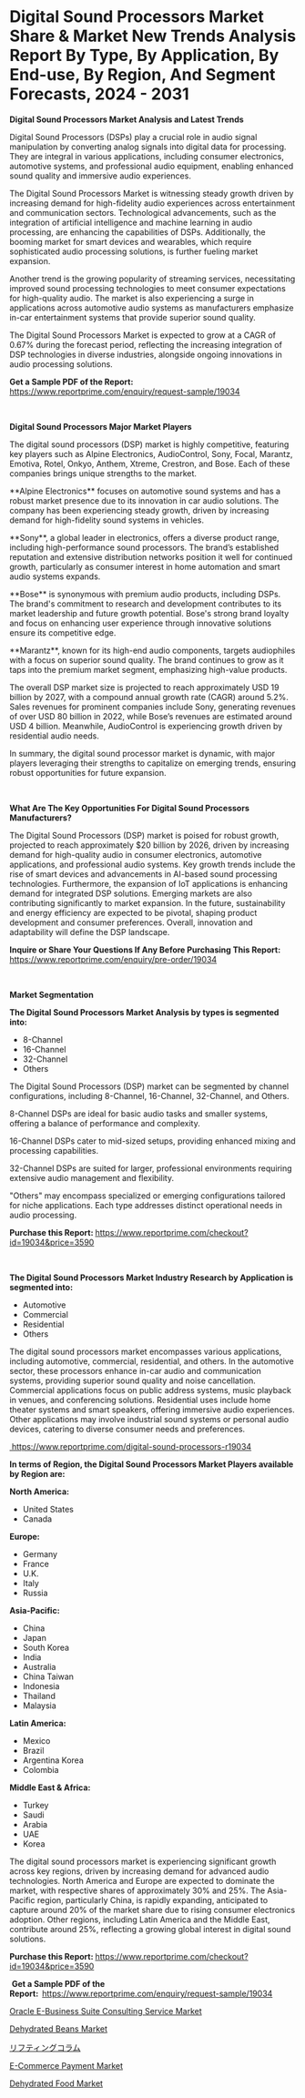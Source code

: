 <p><h1>Digital Sound Processors Market Share & Market New Trends Analysis Report By Type, By Application, By End-use, By Region, And Segment Forecasts, 2024 - 2031</h1></p><p><strong>Digital Sound Processors Market Analysis and Latest Trends</strong></p>
<p><p>Digital Sound Processors (DSPs) play a crucial role in audio signal manipulation by converting analog signals into digital data for processing. They are integral in various applications, including consumer electronics, automotive systems, and professional audio equipment, enabling enhanced sound quality and immersive audio experiences.</p><p>The Digital Sound Processors Market is witnessing steady growth driven by increasing demand for high-fidelity audio experiences across entertainment and communication sectors. Technological advancements, such as the integration of artificial intelligence and machine learning in audio processing, are enhancing the capabilities of DSPs. Additionally, the booming market for smart devices and wearables, which require sophisticated audio processing solutions, is further fueling market expansion.</p><p>Another trend is the growing popularity of streaming services, necessitating improved sound processing technologies to meet consumer expectations for high-quality audio. The market is also experiencing a surge in applications across automotive audio systems as manufacturers emphasize in-car entertainment systems that provide superior sound quality.</p><p>The Digital Sound Processors Market is expected to grow at a CAGR of 0.67% during the forecast period, reflecting the increasing integration of DSP technologies in diverse industries, alongside ongoing innovations in audio processing solutions.</p></p>
<p><strong>Get a Sample PDF of the Report:&nbsp;</strong> <a href="https://www.reportprime.com/enquiry/request-sample/19034?utm_campaign=1840&utm_medium=2&utm_source=Github&utm_content=ia&utm_term=28112024&utm_id=digital-sound-processors">https://www.reportprime.com/enquiry/request-sample/19034</a></p>
<p>&nbsp;</p>
<p><strong>Digital Sound Processors Major Market Players</strong></p>
<p><p>The digital sound processors (DSP) market is highly competitive, featuring key players such as Alpine Electronics, AudioControl, Sony, Focal, Marantz, Emotiva, Rotel, Onkyo, Anthem, Xtreme, Crestron, and Bose. Each of these companies brings unique strengths to the market.</p><p>**Alpine Electronics** focuses on automotive sound systems and has a robust market presence due to its innovation in car audio solutions. The company has been experiencing steady growth, driven by increasing demand for high-fidelity sound systems in vehicles. </p><p>**Sony**, a global leader in electronics, offers a diverse product range, including high-performance sound processors. The brand’s established reputation and extensive distribution networks position it well for continued growth, particularly as consumer interest in home automation and smart audio systems expands.</p><p>**Bose** is synonymous with premium audio products, including DSPs. The brand's commitment to research and development contributes to its market leadership and future growth potential. Bose's strong brand loyalty and focus on enhancing user experience through innovative solutions ensure its competitive edge.</p><p>**Marantz**, known for its high-end audio components, targets audiophiles with a focus on superior sound quality. The brand continues to grow as it taps into the premium market segment, emphasizing high-value products.</p><p>The overall DSP market size is projected to reach approximately USD 19 billion by 2027, with a compound annual growth rate (CAGR) around 5.2%. Sales revenues for prominent companies include Sony, generating revenues of over USD 80 billion in 2022, while Bose’s revenues are estimated around USD 4 billion. Meanwhile, AudioControl is experiencing growth driven by residential audio needs.</p><p>In summary, the digital sound processor market is dynamic, with major players leveraging their strengths to capitalize on emerging trends, ensuring robust opportunities for future expansion.</p></p>
<p>&nbsp;</p>
<p><strong>What Are The Key Opportunities For Digital Sound Processors Manufacturers?</strong></p>
<p><p>The Digital Sound Processors (DSP) market is poised for robust growth, projected to reach approximately $20 billion by 2026, driven by increasing demand for high-quality audio in consumer electronics, automotive applications, and professional audio systems. Key growth trends include the rise of smart devices and advancements in AI-based sound processing technologies. Furthermore, the expansion of IoT applications is enhancing demand for integrated DSP solutions. Emerging markets are also contributing significantly to market expansion. In the future, sustainability and energy efficiency are expected to be pivotal, shaping product development and consumer preferences. Overall, innovation and adaptability will define the DSP landscape.</p></p>
<p><strong>Inquire or Share Your Questions If Any Before Purchasing This Report:</strong> <a href="https://www.reportprime.com/enquiry/pre-order/19034?utm_campaign=1840&utm_medium=2&utm_source=Github&utm_content=ia&utm_term=28112024&utm_id=digital-sound-processors">https://www.reportprime.com/enquiry/pre-order/19034</a></p>
<p>&nbsp;</p>
<p><strong>Market Segmentation</strong></p>
<p><strong>The Digital Sound Processors Market Analysis by types is segmented into:</strong></p>
<p><ul><li>8-Channel</li><li>16-Channel</li><li>32-Channel</li><li>Others</li></ul></p>
<p><p>The Digital Sound Processors (DSP) market can be segmented by channel configurations, including 8-Channel, 16-Channel, 32-Channel, and Others. </p><p>8-Channel DSPs are ideal for basic audio tasks and smaller systems, offering a balance of performance and complexity. </p><p>16-Channel DSPs cater to mid-sized setups, providing enhanced mixing and processing capabilities. </p><p>32-Channel DSPs are suited for larger, professional environments requiring extensive audio management and flexibility. </p><p>"Others" may encompass specialized or emerging configurations tailored for niche applications. Each type addresses distinct operational needs in audio processing.</p></p>
<p><strong>Purchase this Report:&nbsp;</strong><a href="https://www.reportprime.com/checkout?id=19034&price=3590&utm_campaign=1840&utm_medium=2&utm_source=Github&utm_content=ia&utm_term=28112024&utm_id=digital-sound-processors">https://www.reportprime.com/checkout?id=19034&price=3590</a></p>
<p>&nbsp;</p>
<p><strong>The Digital Sound Processors Market Industry Research by Application is segmented into:</strong></p>
<p><ul><li>Automotive</li><li>Commercial</li><li>Residential</li><li>Others</li></ul></p>
<p><p>The digital sound processors market encompasses various applications, including automotive, commercial, residential, and others. In the automotive sector, these processors enhance in-car audio and communication systems, providing superior sound quality and noise cancellation. Commercial applications focus on public address systems, music playback in venues, and conferencing solutions. Residential uses include home theater systems and smart speakers, offering immersive audio experiences. Other applications may involve industrial sound systems or personal audio devices, catering to diverse consumer needs and preferences.</p></p>
<p><a href="https://www.reportprime.com/digital-sound-processors-r19034?utm_campaign=1840&utm_medium=2&utm_source=Github&utm_content=ia&utm_term=28112024&utm_id=digital-sound-processors">&nbsp;https://www.reportprime.com/digital-sound-processors-r19034</a></p>
<p><strong>In terms of Region, the Digital Sound Processors Market Players available by Region are:</strong></p>
<p>
    <p> <strong> North America: </strong>
        <ul>
            <li>United States</li>
            <li>Canada</li>
        </ul>
        </p> 
    <p> <strong> Europe: </strong>
        <ul>
            <li>Germany</li>
            <li>France</li>
            <li>U.K.</li>
            <li>Italy</li>
            <li>Russia</li>
        </ul>
        </p> 
    <p> <strong> Asia-Pacific: </strong>
        <ul>
            <li>China</li>
            <li>Japan</li>
            <li>South Korea</li>
            <li>India</li>
            <li>Australia</li>
            <li>China Taiwan</li>
            <li>Indonesia</li>
            <li>Thailand</li>
            <li>Malaysia</li>
        </ul>
        </p> 
    <p> <strong> Latin America: </strong>
        <ul>
            <li>Mexico</li>
            <li>Brazil</li>
            <li>Argentina Korea</li>
            <li>Colombia</li>
        </ul>
        </p> 
    <p> <strong> Middle East & Africa: </strong>
        <ul>
            <li>Turkey</li>
            <li>Saudi</li>
            <li>Arabia</li>
            <li>UAE</li>
            <li>Korea</li>
        </ul>
    </p>
    </p>
<p><p>The digital sound processors market is experiencing significant growth across key regions, driven by increasing demand for advanced audio technologies. North America and Europe are expected to dominate the market, with respective shares of approximately 30% and 25%. The Asia-Pacific region, particularly China, is rapidly expanding, anticipated to capture around 20% of the market share due to rising consumer electronics adoption. Other regions, including Latin America and the Middle East, contribute around 25%, reflecting a growing global interest in digital sound solutions.</p></p>
<p><strong>Purchase this Report: </strong><a href="https://www.reportprime.com/checkout?id=19034&price=3590&utm_campaign=1840&utm_medium=2&utm_source=Github&utm_content=ia&utm_term=28112024&utm_id=digital-sound-processors">https://www.reportprime.com/checkout?id=19034&price=3590</a></p>
<p>&nbsp;<strong>Get a Sample PDF of the Report:&nbsp;&nbsp;</strong><a href="https://www.reportprime.com/enquiry/request-sample/19034?utm_campaign=1840&utm_medium=2&utm_source=Github&utm_content=ia&utm_term=28112024&utm_id=digital-sound-processors">https://www.reportprime.com/enquiry/request-sample/19034</a></p>
<p><strong></strong></p>
<p><p><a href="https://issuu.com/reportprime-2/docs/oracle-e-business-suite-consulting-_34bc38afc621d1?utm_campaign=1840&utm_medium=2&utm_source=Github&utm_content=ia&utm_term=28112024&utm_id=digital-sound-processors">Oracle E-Business Suite Consulting Service Market</a></p><p><a href="https://www.linkedin.com/pulse/resilient-growth-expected-global-dehydrated-beans-market-wjahf?utm_campaign=1840&utm_medium=2&utm_source=Github&utm_content=ia&utm_term=28112024&utm_id=digital-sound-processors">Dehydrated Beans Market</a></p><p><a href="https://github.com/mohamedbakry57/Market-Research-Report-List-6/blob/main/533109525533.md?utm_campaign=1840&utm_medium=2&utm_source=Github&utm_content=ia&utm_term=28112024&utm_id=digital-sound-processors">リフティングコラム</a></p><p><a href="https://issuu.com/reportprime-2/docs/e-commerce-payment-market-size-2030_ceba016800b0da?utm_campaign=1840&utm_medium=2&utm_source=Github&utm_content=ia&utm_term=28112024&utm_id=digital-sound-processors">E-Commerce Payment Market</a></p><p><a href="https://www.linkedin.com/pulse/dehydrated-food-market-size-revenue-analysis-cagr-6-from-pubqf?utm_campaign=1840&utm_medium=2&utm_source=Github&utm_content=ia&utm_term=28112024&utm_id=digital-sound-processors">Dehydrated Food Market</a></p></p>